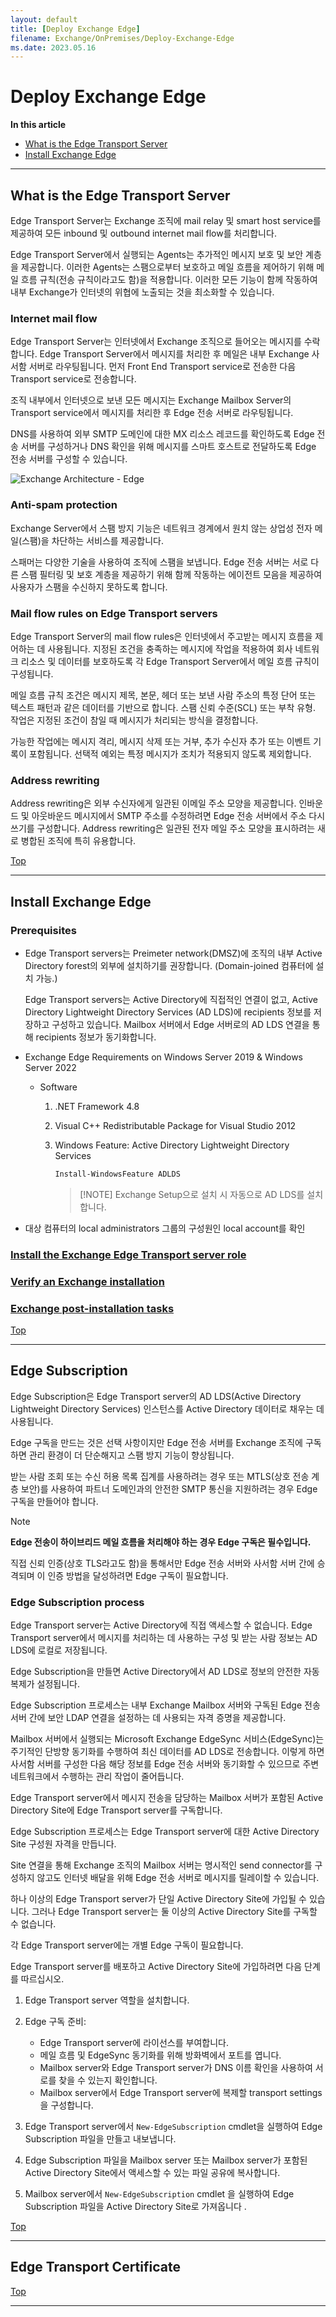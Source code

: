 ```yaml
---
layout: default
title: [Deploy Exchange Edge]
filename: Exchange/OnPremises/Deploy-Exchange-Edge
ms.date: 2023.05.16
---
```


# Deploy Exchange Edge

<i class="fa fa-list-ul" aria-hidden="true"></i> **In this article**

- [What is the Edge Transport Server](#what-is-the-edge-transport-server)
- [Install Exchange Edge](#install-exchange-edge)

---

## What is the Edge Transport Server

Edge Transport Server는 Exchange 조직에 mail relay 및 smart host service를 제공하여 모든 inbound 및 outbound internet mail flow를 처리합니다.

Edge Transport Server에서 실행되는 Agents는 추가적인 메시지 보호 및 보안 계층을 제공합니다. 이러한 Agents는 스팸으로부터 보호하고 메일 흐름을 제어하기 위해 메일 흐름 규칙(전송 규칙이라고도 함)을 적용합니다. 이러한 모든 기능이 함께 작동하여 내부 Exchange가 인터넷의 위협에 노출되는 것을 최소화할 수 있습니다.

### Internet mail flow

Edge Transport Server는 인터넷에서 Exchange 조직으로 들어오는 메시지를 수락합니다. Edge Transport Server에서 메시지를 처리한 후 메일은 내부 Exchange 사서함 서버로 라우팅됩니다. 먼저 Front End Transport service로 전송한 다음 Transport service로 전송합니다.

조직 내부에서 인터넷으로 보낸 모든 메시지는 Exchange Mailbox Server의 Transport service에서 메시지를 처리한 후 Edge 전송 서버로 라우팅됩니다.

DNS를 사용하여 외부 SMTP 도메인에 대한 MX 리소스 레코드를 확인하도록 Edge 전송 서버를 구성하거나 DNS 확인을 위해 메시지를 스마트 호스트로 전달하도록 Edge 전송 서버를 구성할 수 있습니다.

![Exchange Architecture - Edge](images/exchange-arch-edge.png)


### Anti-spam protection

Exchange Server에서 스팸 방지 기능은 네트워크 경계에서 원치 않는 상업성 전자 메일(스팸)을 차단하는 서비스를 제공합니다.

스패머는 다양한 기술을 사용하여 조직에 스팸을 보냅니다. Edge 전송 서버는 서로 다른 스팸 필터링 및 보호 계층을 제공하기 위해 함께 작동하는 에이전트 모음을 제공하여 사용자가 스팸을 수신하지 못하도록 합니다.

### Mail flow rules on Edge Transport servers

Edge Transport Server의 mail flow rules은 인터넷에서 주고받는 메시지 흐름을 제어하는 데 사용됩니다. 지정된 조건을 충족하는 메시지에 작업을 적용하여 회사 네트워크 리소스 및 데이터를 보호하도록 각 Edge Transport Server에서 메일 흐름 규칙이 구성됩니다.

메일 흐름 규칙 조건은 메시지 제목, 본문, 헤더 또는 보낸 사람 주소의 특정 단어 또는 텍스트 패턴과 같은 데이터를 기반으로 합니다. 스팸 신뢰 수준(SCL) 또는 부착 유형. 작업은 지정된 조건이 참일 때 메시지가 처리되는 방식을 결정합니다.

가능한 작업에는 메시지 격리, 메시지 삭제 또는 거부, 추가 수신자 추가 또는 이벤트 기록이 포함됩니다. 선택적 예외는 특정 메시지가 조치가 적용되지 않도록 제외합니다.

### Address rewriting

Address rewriting은 외부 수신자에게 일관된 이메일 주소 모양을 제공합니다. 인바운드 및 아웃바운드 메시지에서 SMTP 주소를 수정하려면 Edge 전송 서버에서 주소 다시 쓰기를 구성합니다. Address rewriting은 일관된 전자 메일 주소 모양을 표시하려는 새로 병합된 조직에 특히 유용합니다.

[<i class="fa fa-chevron-up" aria-hidden="true"></i> Top](#)

---

## Install Exchange Edge

### Prerequisites

- Edge Transport servers는 Preimeter network(DMSZ)에 조직의 내부 Active Directory forest의 외부에 설치하기를 권장합니다. (Domain-joined 컴퓨터에 설치 가능.)

    Edge Transport servers는 Active Directory에 직접적인 연결이 없고, Active Directory Lightweight Directory Services (AD LDS)에 recipients 정보를 저장하고 구성하고 있습니다. Mailbox 서버에서 Edge 서버로의 AD LDS 연결을 통해 recipients 정보가 동기화합니다.

- Exchange Edge Requirements on Windows Server 2019 & Windows Server 2022
    - Software
        1. .NET Framework 4.8
        1. Visual C++ Redistributable Package for Visual Studio 2012
        1. Windows Feature: Active Directory Lightweight Directory Services
        
            ```powershell
            Install-WindowsFeature ADLDS
            ```
            > [!NOTE] Exchange Setup으로 설치 시 자동으로 AD LDS를 설치합니다.

- 대상 컴퓨터의 local administrators 그룹의 구성원인 local account를 확인

### [Install the Exchange Edge Transport server role](https://learn.microsoft.com/en-us/exchange/plan-and-deploy/deploy-new-installations/install-edge-transport-role?view=exchserver-2019#install-the-exchange-edge-transport-server-role)

### [Verify an Exchange installation](https://learn.microsoft.com/en-us/exchange/plan-and-deploy/post-installation-tasks/verify-installation?view=exchserver-2019)


### [Exchange post-installation tasks](https://learn.microsoft.com/en-us/exchange/plan-and-deploy/post-installation-tasks/post-installation-tasks?view=exchserver-2019)

[<i class="fa fa-chevron-up" aria-hidden="true"></i> Top](#)

---

## Edge Subscription

Edge Subscription은 Edge Transport server의 AD LDS(Active Directory Lightweight Directory Services) 인스턴스를 Active Directory 데이터로 채우는 데 사용됩니다.

Edge 구독을 만드는 것은 선택 사항이지만 Edge 전송 서버를 Exchange 조직에 구독하면 관리 환경이 더 단순해지고 스팸 방지 기능이 향상됩니다.

받는 사람 조회 또는 수신 허용 목록 집계를 사용하려는 경우 또는 MTLS(상호 전송 계층 보안)를 사용하여 파트너 도메인과의 안전한 SMTP 통신을 지원하려는 경우 Edge 구독을 만들어야 합니다.

> [!NOTE]
>
> **Edge 전송이 하이브리드 메일 흐름을 처리해야 하는 경우 Edge 구독은 필수입니다.**
>
> 직접 신뢰 인증(상호 TLS라고도 함)을 통해서만 Edge 전송 서버와 사서함 서버 간에 승격되며 이 인증 방법을 달성하려면 Edge 구독이 필요합니다.

### Edge Subscription process

Edge Transport server는 Active Directory에 직접 액세스할 수 없습니다. Edge Transport server에서 메시지를 처리하는 데 사용하는 구성 및 받는 사람 정보는 AD LDS에 로컬로 저장됩니다.

Edge Subscription을 만들면 Active Directory에서 AD LDS로 정보의 안전한 자동 복제가 설정됩니다.

Edge Subscription 프로세스는 내부 Exchange Mailbox 서버와 구독된 Edge 전송 서버 간에 보안 LDAP 연결을 설정하는 데 사용되는 자격 증명을 제공합니다.

Mailbox 서버에서 실행되는 Microsoft Exchange EdgeSync 서비스(EdgeSync)는 주기적인 단방향 동기화를 수행하여 최신 데이터를 AD LDS로 전송합니다. 이렇게 하면 사서함 서버를 구성한 다음 해당 정보를 Edge 전송 서버와 동기화할 수 있으므로 주변 네트워크에서 수행하는 관리 작업이 줄어듭니다.

Edge Transport server에서 메시지 전송을 담당하는 Mailbox 서버가 포함된 Active Directory Site에 Edge Transport server를 구독합니다.

Edge Subscription 프로세스는 Edge Transport server에 대한 Active Directory Site 구성원 자격을 만듭니다.

Site 연결을 통해 Exchange 조직의 Mailbox 서버는 명시적인 send connector를 구성하지 않고도 인터넷 배달을 위해 Edge 전송 서버로 메시지를 릴레이할 수 있습니다.

하나 이상의 Edge Transport server가 단일 Active Directory Site에 가입될 수 있습니다. 그러나 Edge Transport server는 둘 이상의 Active Directory Site를 구독할 수 없습니다.

각 Edge Transport server에는 개별 Edge 구독이 필요합니다.

Edge Transport server를 배포하고 Active Directory Site에 가입하려면 다음 단계를 따르십시오.

1. Edge Transport server 역할을 설치합니다.

1. Edge 구독 준비:

    - Edge Transport server에 라이선스를 부여합니다.
    - 메일 흐름 및 EdgeSync 동기화를 위해 방화벽에서 포트를 엽니다.
    - Mailbox server와 Edge Transport server가 DNS 이름 확인을 사용하여 서로를 찾을 수 있는지 확인합니다.
    - Mailbox server에서 Edge Transport server에 복제할 transport settings을 구성합니다.

1. Edge Transport server에서 `New-EdgeSubscription` cmdlet을 실행하여 Edge Subscription 파일을 만들고 내보냅니다.

1. Edge Subscription 파일을 Mailbox server 또는 Mailbox server가 포함된 Active Directory Site에서 액세스할 수 있는 파일 공유에 복사합니다.

1. Mailbox server에서 `New-EdgeSubscription` cmdlet 을 실행하여 Edge Subscription 파일을 Active Directory Site로 가져옵니다 .

[<i class="fa fa-chevron-up" aria-hidden="true"></i> Top](#)

---

## Edge Transport Certificate

[<i class="fa fa-chevron-up" aria-hidden="true"></i> Top](#)

---
